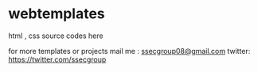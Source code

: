 # webtemplates
html , css source codes here

for more templates or projects 
mail me : ssecgroup08@gmail.com
twitter:  https://twitter.com/ssecgroup
